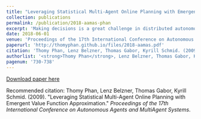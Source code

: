 ```yaml
---
title: "Leveraging Statistical Multi-Agent Online Planning with Emergent Value Function Approximation"
collection: publications
permalink: /publication/2018-aamas-phan
excerpt: 'Making decisions is a great challenge in distributed autonomous environments due to enormous state spaces and uncertainty. Many online planning algorithms rely on statistical sampling to avoid searching the whole state space, while still being able to make acceptable decisions. However, planning often has to be performed under strict computational constraints making online planning in multi-agent systems highly limited, which could lead to poor system performance, especially in stochastic domains. In this paper, we propose Emergent Value function Approximation for Distributed Environments (EVADE), an approach to integrate global experience into multi-agent online planning in stochastic domains to consider global effects during local planning. For this purpose, a value function is approximated online based on the emergent system behaviour by using methods of reinforcement learning. We empirically evaluated EVADE with two statistical multi-agent online planning algorithms in a highly complex and stochastic smart factory environment, where multiple agents need to process various items at a shared set of machines. Our experiments show that EVADE can effectively improve the performance of multi-agent online planning while offering efficiency w.r.t. the breadth and depth of the planning process.'
date: 2018-06-01
venue: 'Proceedings of the 17th International Conference on Autonomous Agents and MultiAgent Systems'
paperurl: 'http://thomyphan.github.io/files/2018-aamas.pdf'
citation: 'Thomy Phan, Lenz Belzner, Thomas Gabor, Kyrill Schmid. (2009). &quot;Leveraging Statistical Multi-Agent Online Planning with Emergent Value Function Approximation.&quot; <i>Journal 1</i>. 1(1).'
authorlist: '<strong>Thomy Phan</strong>, Lenz Belzner, Thomas Gabor, Kyrill Schmid'
pagenum: '730-738'
---
```


[Download paper here](https://ifaamas.org/Proceedings/aamas2018/pdfs/p730.pdf)

Recommended citation: Thomy Phan, Lenz Belzner, Thomas Gabor, Kyrill Schmid. (2009). "Leveraging Statistical Multi-Agent Online Planning with Emergent Value Function Approximation." <i>Proceedings of the 17th International Conference on Autonomous Agents and MultiAgent Systems</i>.